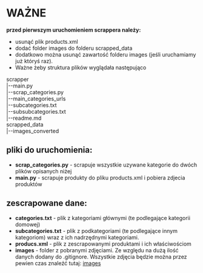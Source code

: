 # WAŻNE
**przed pierwszym uruchomieniem scrappera należy:**
- usunąć plik products.xml
- dodać folder images do folderu scrapped_data
- dodatkowo można usunąć zawartość folderu images (jeśli uruchamiamy już któryś raz).
- Ważne żeby struktura plików wyglądała następująco

scrapper <br>
|--main.py <br>
|--scrap_categories.py <br>
|--main_categories_urls <br>
|--subcategories.txt <br>
|--subsubcategories.txt <br>
|--readme.md <br>
scrapped_data <br>
|--images_converted

## pliki do uruchomienia:
- **scrap_categories.py** - scrapuje wszystkie uzywane kategorie do dwóch plików opisanych niżej
- **main.py** - scrapuje produkty do pliku products.xml i pobiera zdjecia produktów

## zescrapowane dane:
- **categories.txt** - plik z kategoriami głównymi (te podlegające kategorii domowej)
- **subcategories.txt** - plik z podkategoriami (te podlegające innym kategoriom) wraz z ich nadrzędnymi kategoriami.
- **producs.xml** - plik z zescrapowanymi produktami i ich właściwościom
- **images** - folder z pobranymi zdjęciami. Ze względu na dużą ilość danych dodany do .gitignore. Wszystkie zdjęcia będzie można przez pewien czas znaleźć tutaj: [images](https://drive.google.com/drive/folders/1frfFdUcEB0J45K0mcMI1elQjlc0bJQBC?usp=sharing)
